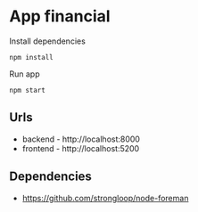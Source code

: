 # App financial

Install dependencies

    npm install

Run app

    npm start

## Urls

* backend - http://localhost:8000
* frontend - http://localhost:5200

## Dependencies

* https://github.com/strongloop/node-foreman
